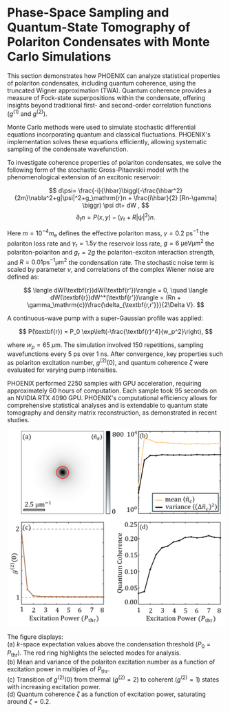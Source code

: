 # Phase-Space Sampling and Quantum-State Tomography of Polariton Condensates with Monte Carlo Simulations

This section demonstrates how PHOENIX can analyze statistical properties of polariton condensates, including quantum coherence, using the truncated Wigner approximation (TWA). Quantum coherence provides a measure of Fock-state superpositions within the condensate, offering insights beyond traditional first- and second-order correlation functions ($g^{(1)}$ and $g^{(2)}$).

Monte Carlo methods were used to simulate stochastic differential equations incorporating quantum and classical fluctuations. PHOENIX's implementation solves these equations efficiently, allowing systematic sampling of the condensate wavefunction. 

To investigate coherence properties of polariton condensates, we solve the following form of the stochastic Gross-Pitaevskii model with the phenomenological extension of an excitonic reservoir:

$$
d\psi= \frac{-i}{\hbar}\biggl(-\frac{\hbar^2}{2m}\nabla^2+g|\psi|^2+g_\mathrm{r}n + \frac{i\hbar}{2} [Rn-\gamma] \biggr) \psi dt+ dW ,
$$
$$
\partial_t n = P(x,y) - (\gamma_\mathrm{r}+R|\psi|^2)n.
$$

Here $m= 10^{-4}m_\mathrm{e}$ defines the effective polariton mass, $\gamma=0.2~\mathrm{ps^{-1}}$ the polariton loss rate and $\gamma_\mathrm{r}=1.5\gamma$ the reservoir loss rate, $g=6~\mathrm{\upmu eV\upmu m^2}$ the polariton-polariton and $g_\mathrm{r}=2g$ the polariton-exciton interaction strength, and $R = 0.01 \mathrm{ps^{-1}\upmu m^2}$ the condensation rate. The stochastic noise term is scaled by parameter $\nu$, and correlations of the complex Wiener noise are defined as:

$$
\langle dW(\textbf{r})dW(\textbf{r'})\rangle = 0, \quad 
\langle dW(\textbf{r})dW^*(\textbf{r'})\rangle = (Rn + \gamma_\mathrm{c})\frac{\delta_{\textbf{r,r'}}}{2\Delta V}.
$$

A continuous-wave pump with a super-Gaussian profile was applied:

$$
P(\textbf{r}) = P_0 \exp\left(-\frac{\textbf{r}^4}{w_p^2}\right),
$$

where $w_p = 65~\mu\text{m}$. The simulation involved $150$ repetitions, sampling wavefunctions every $5~\text{ps}$ over $1~\text{ns}$. After convergence, key properties such as polariton excitation number, $g^{(2)}(0)$, and quantum coherence $\zeta$ were evaluated for varying pump intensities.

PHOENIX performed $2250$ samples with GPU acceleration, requiring approximately 60 hours of computation. Each sample took 95 seconds on an NVIDIA RTX 4090 GPU. PHOENIX's computational efficiency allows for comprehensive statistical analyses and is extendable to quantum state tomography and density matrix reconstruction, as demonstrated in recent studies.

![example4_overview_tc.png](example4_overview_tc.png)

The figure displays:  
(a) $k$-space expectation values above the condensation threshold ($P_0 = P_\mathrm{thr}$). The red ring highlights the selected modes for analysis.  
(b) Mean and variance of the polariton excitation number as a function of excitation power in multiples of $P_\mathrm{thr}$.  
(c) Transition of $g^{(2)}(0)$ from thermal ($g^{(2)}=2$) to coherent ($g^{(2)}=1$) states with increasing excitation power.  
(d) Quantum coherence $\zeta$ as a function of excitation power, saturating around $\zeta = 0.2$.
